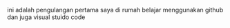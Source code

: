 ini adalah pengulangan pertama saya di rumah belajar menggunakan github dan juga visual stuido code
